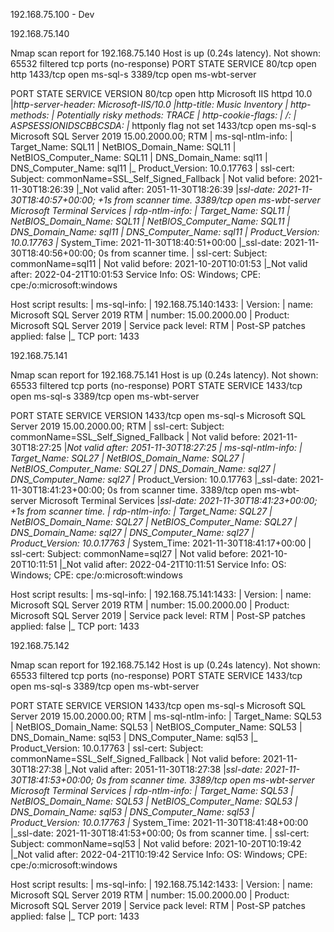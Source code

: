 192.168.75.100  - Dev

192.168.75.140  

Nmap scan report for 192.168.75.140
Host is up (0.24s latency).
Not shown: 65532 filtered tcp ports (no-response)
PORT     STATE SERVICE
80/tcp   open  http
1433/tcp open  ms-sql-s
3389/tcp open  ms-wbt-server

PORT     STATE SERVICE       VERSION
80/tcp   open  http          Microsoft IIS httpd 10.0
|_http-server-header: Microsoft-IIS/10.0
|_http-title: Music Inventory
| http-methods: 
|_  Potentially risky methods: TRACE
| http-cookie-flags: 
|   /: 
|     ASPSESSIONIDSCBBCSDA: 
|_      httponly flag not set
1433/tcp open  ms-sql-s      Microsoft SQL Server 2019 15.00.2000.00; RTM
| ms-sql-ntlm-info: 
|   Target_Name: SQL11
|   NetBIOS_Domain_Name: SQL11
|   NetBIOS_Computer_Name: SQL11
|   DNS_Domain_Name: sql11
|   DNS_Computer_Name: sql11
|_  Product_Version: 10.0.17763
| ssl-cert: Subject: commonName=SSL_Self_Signed_Fallback
| Not valid before: 2021-11-30T18:26:39
|_Not valid after:  2051-11-30T18:26:39
|_ssl-date: 2021-11-30T18:40:57+00:00; +1s from scanner time.
3389/tcp open  ms-wbt-server Microsoft Terminal Services
| rdp-ntlm-info: 
|   Target_Name: SQL11
|   NetBIOS_Domain_Name: SQL11
|   NetBIOS_Computer_Name: SQL11
|   DNS_Domain_Name: sql11
|   DNS_Computer_Name: sql11
|   Product_Version: 10.0.17763
|_  System_Time: 2021-11-30T18:40:51+00:00 
|_ssl-date: 2021-11-30T18:40:56+00:00; 0s from scanner time.
| ssl-cert: Subject: commonName=sql11
| Not valid before: 2021-10-20T10:01:53
|_Not valid after:  2022-04-21T10:01:53
Service Info: OS: Windows; CPE: cpe:/o:microsoft:windows

Host script results:
| ms-sql-info: 
|   192.168.75.140:1433: 
|     Version: 
|       name: Microsoft SQL Server 2019 RTM
|       number: 15.00.2000.00
|       Product: Microsoft SQL Server 2019 
|       Service pack level: RTM
|       Post-SP patches applied: false
|_    TCP port: 1433

192.168.75.141  

Nmap scan report for 192.168.75.141
Host is up (0.24s latency).
Not shown: 65533 filtered tcp ports (no-response)
PORT     STATE SERVICE
1433/tcp open  ms-sql-s
3389/tcp open  ms-wbt-server

PORT     STATE    SERVICE       VERSION
1433/tcp open     ms-sql-s      Microsoft SQL Server 2019 15.00.2000.00; RTM
| ssl-cert: Subject: commonName=SSL_Self_Signed_Fallback
| Not valid before: 2021-11-30T18:27:25
|_Not valid after:  2051-11-30T18:27:25
| ms-sql-ntlm-info: 
|   Target_Name: SQL27
|   NetBIOS_Domain_Name: SQL27
|   NetBIOS_Computer_Name: SQL27
|   DNS_Domain_Name: sql27
|   DNS_Computer_Name: sql27
|_  Product_Version: 10.0.17763
|_ssl-date: 2021-11-30T18:41:23+00:00; 0s from scanner time.
3389/tcp open     ms-wbt-server Microsoft Terminal Services
|_ssl-date: 2021-11-30T18:41:23+00:00; +1s from scanner time.
| rdp-ntlm-info: 
|   Target_Name: SQL27
|   NetBIOS_Domain_Name: SQL27
|   NetBIOS_Computer_Name: SQL27
|   DNS_Domain_Name: sql27
|   DNS_Computer_Name: sql27
|   Product_Version: 10.0.17763
|_  System_Time: 2021-11-30T18:41:17+00:00 
| ssl-cert: Subject: commonName=sql27
| Not valid before: 2021-10-20T10:11:51
|_Not valid after:  2022-04-21T10:11:51
Service Info: OS: Windows; CPE: cpe:/o:microsoft:windows

Host script results:
| ms-sql-info: 
|   192.168.75.141:1433: 
|     Version: 
|       name: Microsoft SQL Server 2019 RTM
|       number: 15.00.2000.00
|       Product: Microsoft SQL Server 2019 
|       Service pack level: RTM
|       Post-SP patches applied: false
|_    TCP port: 1433

192.168.75.142

Nmap scan report for 192.168.75.142
Host is up (0.24s latency).
Not shown: 65533 filtered tcp ports (no-response)
PORT     STATE SERVICE
1433/tcp open  ms-sql-s
3389/tcp open  ms-wbt-server

PORT     STATE    SERVICE       VERSION
1433/tcp open     ms-sql-s      Microsoft SQL Server 2019 15.00.2000.00; RTM
| ms-sql-ntlm-info: 
|   Target_Name: SQL53
|   NetBIOS_Domain_Name: SQL53
|   NetBIOS_Computer_Name: SQL53
|   DNS_Domain_Name: sql53
|   DNS_Computer_Name: sql53
|_  Product_Version: 10.0.17763
| ssl-cert: Subject: commonName=SSL_Self_Signed_Fallback
| Not valid before: 2021-11-30T18:27:38
|_Not valid after:  2051-11-30T18:27:38
|_ssl-date: 2021-11-30T18:41:53+00:00; 0s from scanner time.
3389/tcp open     ms-wbt-server Microsoft Terminal Services
| rdp-ntlm-info: 
|   Target_Name: SQL53
|   NetBIOS_Domain_Name: SQL53
|   NetBIOS_Computer_Name: SQL53
|   DNS_Domain_Name: sql53
|   DNS_Computer_Name: sql53
|   Product_Version: 10.0.17763
|_  System_Time: 2021-11-30T18:41:48+00:00 
|_ssl-date: 2021-11-30T18:41:53+00:00; 0s from scanner time.
| ssl-cert: Subject: commonName=sql53
| Not valid before: 2021-10-20T10:19:42
|_Not valid after:  2022-04-21T10:19:42
Service Info: OS: Windows; CPE: cpe:/o:microsoft:windows

Host script results:
| ms-sql-info: 
|   192.168.75.142:1433: 
|     Version: 
|       name: Microsoft SQL Server 2019 RTM
|       number: 15.00.2000.00
|       Product: Microsoft SQL Server 2019 
|       Service pack level: RTM
|       Post-SP patches applied: false
|_    TCP port: 1433
